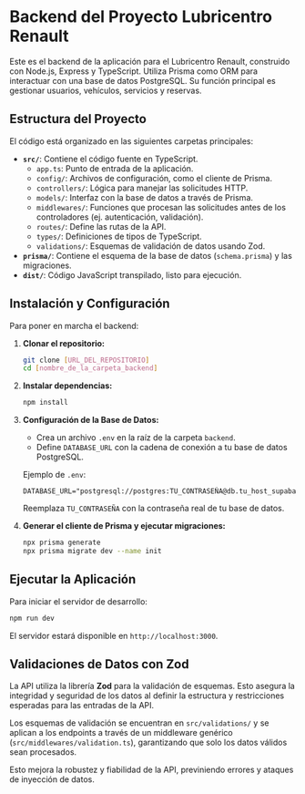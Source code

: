 # Backend del Proyecto Lubricentro Renault

Este es el backend de la aplicación para el Lubricentro Renault, construido con Node.js, Express y TypeScript. Utiliza Prisma como ORM para interactuar con una base de datos PostgreSQL. Su función principal es gestionar usuarios, vehículos, servicios y reservas.

## Estructura del Proyecto

El código está organizado en las siguientes carpetas principales:

*   **`src/`**: Contiene el código fuente en TypeScript.
    *   `app.ts`: Punto de entrada de la aplicación.
    *   `config/`: Archivos de configuración, como el cliente de Prisma.
    *   `controllers/`: Lógica para manejar las solicitudes HTTP.
    *   `models/`: Interfaz con la base de datos a través de Prisma.
    *   `middlewares/`: Funciones que procesan las solicitudes antes de los controladores (ej. autenticación, validación).
    *   `routes/`: Define las rutas de la API.
    *   `types/`: Definiciones de tipos de TypeScript.
    *   `validations/`: Esquemas de validación de datos usando Zod.
*   **`prisma/`**: Contiene el esquema de la base de datos (`schema.prisma`) y las migraciones.
*   **`dist/`**: Código JavaScript transpilado, listo para ejecución.

## Instalación y Configuración

Para poner en marcha el backend:

1.  **Clonar el repositorio:**
    ```bash
    git clone [URL_DEL_REPOSITORIO]
    cd [nombre_de_la_carpeta_backend]
    ```
2.  **Instalar dependencias:**
    ```bash
    npm install
    ```
3.  **Configuración de la Base de Datos:**
    *   Crea un archivo `.env` en la raíz de la carpeta `backend`.
    *   Define `DATABASE_URL` con la cadena de conexión a tu base de datos PostgreSQL.

    Ejemplo de `.env`:
    ```
    DATABASE_URL="postgresql://postgres:TU_CONTRASEÑA@db.tu_host_supabase.supabase.co:5432/postgres"
    ```
    Reemplaza `TU_CONTRASEÑA` con la contraseña real de tu base de datos.

4.  **Generar el cliente de Prisma y ejecutar migraciones:**
    ```bash
    npx prisma generate
    npx prisma migrate dev --name init
    ```

## Ejecutar la Aplicación

Para iniciar el servidor de desarrollo:

```bash
npm run dev
```

El servidor estará disponible en `http://localhost:3000`.

## Validaciones de Datos con Zod

La API utiliza la librería **Zod** para la validación de esquemas. Esto asegura la integridad y seguridad de los datos al definir la estructura y restricciones esperadas para las entradas de la API.

Los esquemas de validación se encuentran en `src/validations/` y se aplican a los endpoints a través de un middleware genérico (`src/middlewares/validation.ts`), garantizando que solo los datos válidos sean procesados.

Esto mejora la robustez y fiabilidad de la API, previniendo errores y ataques de inyección de datos.
